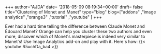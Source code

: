 +++
author="AJDA"
date= '2018-05-09 08:19:34+00:00'
draft= false
title="Clustering of Monet and Manet"
type="blog"
blog=["addons" ,"image analytics" ,"orange3" ,"tutorial" ,"youtube" ]
+++

Ever had a hard time telling the difference between Claude Monet and Édouard Manet? Orange can help you cluster these two authors and even more, discover which of Monet's masterpiece is indeed very similar to Manet's! Use Image Analytics add-on and play with it. Here's how:
{{< youtube R5uchDa_ba4 >}}


